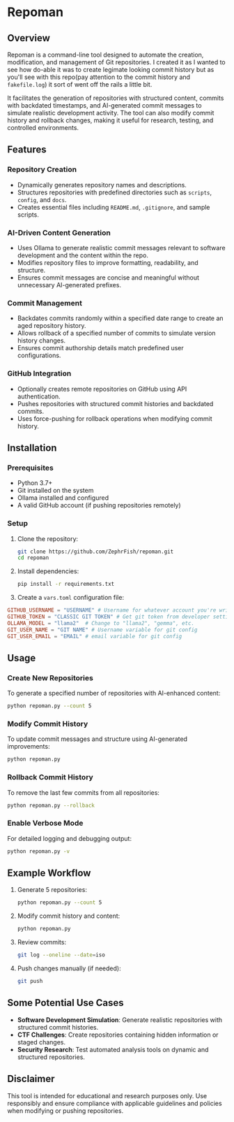 # Repoman

## Overview

Repoman is a command-line tool designed to automate the creation, modification, and management of Git repositories. I created it as I wanted to see how do-able it was to create legimate looking commit history but as you'll see with this repo(pay attention to the commit history and `fakefile.log`) it sort of went off the rails a little bit.

It facilitates the generation of repositories with structured content, commits with backdated timestamps, and AI-generated commit messages to simulate realistic development activity. The tool can also modify commit history and rollback changes, making it useful for research, testing, and controlled environments.

## Features

### Repository Creation
- Dynamically generates repository names and descriptions.
- Structures repositories with predefined directories such as `scripts`, `config`, and `docs`.
- Creates essential files including `README.md`, `.gitignore`, and sample scripts.

### AI-Driven Content Generation
- Uses Ollama to generate realistic commit messages relevant to software development and the content within the repo.
- Modifies repository files to improve formatting, readability, and structure.
- Ensures commit messages are concise and meaningful without unnecessary AI-generated prefixes.

### Commit Management
- Backdates commits randomly within a specified date range to create an aged repository history.
- Allows rollback of a specified number of commits to simulate version history changes.
- Ensures commit authorship details match predefined user configurations.

### GitHub Integration
- Optionally creates remote repositories on GitHub using API authentication.
- Pushes repositories with structured commit histories and backdated commits.
- Uses force-pushing for rollback operations when modifying commit history.

## Installation

### Prerequisites
- Python 3.7+
- Git installed on the system
- Ollama installed and configured
- A valid GitHub account (if pushing repositories remotely)

### Setup
1. Clone the repository:
   ```bash
   git clone https://github.com/ZephrFish/repoman.git
   cd repoman
   ```
2. Install dependencies:
   ```bash
   pip install -r requirements.txt
   ```
3. Create a `vars.toml` configuration file:
  ```toml
GITHUB_USERNAME = "USERNAME" # Username for whatever account you're writing to
GITHUB_TOKEN = "CLASSIC GIT TOKEN" # Get git token from developer settings in github 
OLLAMA_MODEL = "llama2"  # Change to "llama2", "gemma", etc.
GIT_USER_NAME = "GIT NAME" # Username variable for git config
GIT_USER_EMAIL = "EMAIL" # email variable for git config
   ```

## Usage

### Create New Repositories
To generate a specified number of repositories with AI-enhanced content:
```bash
python repoman.py --count 5
```

### Modify Commit History
To update commit messages and structure using AI-generated improvements:
```bash
python repoman.py
```

### Rollback Commit History
To remove the last few commits from all repositories:
```bash
python repoman.py --rollback
```

### Enable Verbose Mode
For detailed logging and debugging output:
```bash
python repoman.py -v
```

## Example Workflow
1. Generate 5 repositories:
   ```bash
   python repoman.py --count 5
   ```
2. Modify commit history and content:
   ```bash
   python repoman.py
   ```
3. Review commits:
   ```bash
   git log --oneline --date=iso
   ```
4. Push changes manually (if needed):
   ```bash
   git push
   ```

## Some Potential Use Cases
- **Software Development Simulation**: Generate realistic repositories with structured commit histories.
- **CTF Challenges**: Create repositories containing hidden information or staged changes.
- **Security Research**: Test automated analysis tools on dynamic and structured repositories.

## Disclaimer
This tool is intended for educational and research purposes only. Use responsibly and ensure compliance with applicable guidelines and policies when modifying or pushing repositories.

